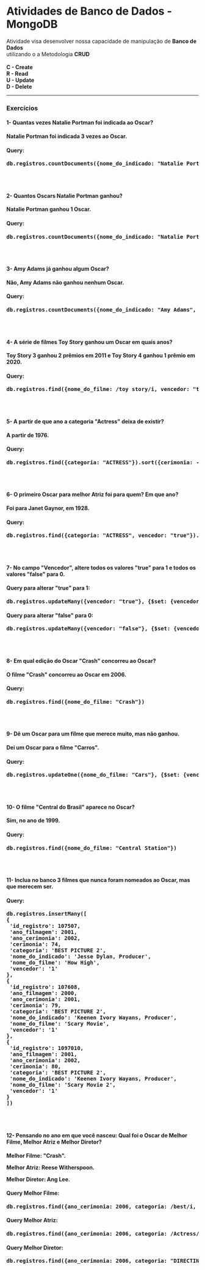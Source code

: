 <h1>Atividades de Banco de Dados - MongoDB</h1>

<p>Atividade visa desenvolver nossa capacidade de manipulação de <b>Banco de Dados</b> <br>
utilizando o a Metodologia <b>CRUD</b><br><br>
<b>C - Create<br>
R - Read <br>
U - Update <br>
D - Delete <br>
</p>
<hr>
<h3>Exercícios</h3>

<h4>1- Quantas vezes Natalie Portman foi indicada ao Oscar?</h4>
<p>Natalie Portman foi indicada 3 vezes ao Oscar.</p>

<h4>Query:</h4>
<pre>db.registros.countDocuments({nome_do_indicado: "Natalie Portman"})</pre>

<br><br>

<h4>2- Quantos Oscars Natalie Portman ganhou?</h4>
<p>Natalie Portman ganhou 1 Oscar.</p>

<h4>Query:</h4>
<pre>db.registros.countDocuments({nome_do_indicado: "Natalie Portman", vencedor: "true"})</pre>

<br><br>

<h4>3- Amy Adams já ganhou algum Oscar?</h4>
<p>Não, Amy Adams não ganhou nenhum Oscar.</p>

<h4>Query:</h4>
<pre>db.registros.countDocuments({nome_do_indicado: "Amy Adams", vencedor: "true"})</pre>

<br><br>

<h4>4- A série de filmes Toy Story ganhou um Oscar em quais anos?</h4>
<p>Toy Story 3 ganhou 2 prêmios em 2011 e Toy Story 4 ganhou 1 prêmio em 2020.</p>

<h4>Query:</h4>
<pre>db.registros.find({nome_do_filme: /toy story/i, vencedor: "true"})</pre>

<br><br>

<h4>5- A partir de que ano a categoria "Actress" deixa de existir?</h4>
<p>A partir de 1976.</p>

<h4>Query:</h4>
<pre>db.registros.find({categoria: "ACTRESS"}).sort({cerimonia: -1})</pre>

<br><br>

<h4>6- O primeiro Oscar para melhor Atriz foi para quem? Em que ano?</h4>
<p>Foi para Janet Gaynor, em 1928.</p>

<h4>Query:</h4>
<pre>db.registros.find({categoria: "ACTRESS", vencedor: "true"}).sort({cerimonia: 1})</pre>

<br><br>

<h4>7- No campo "Vencedor", altere todos os valores "true" para 1 e todos os valores "false" para 0.</h4>

<h4>Query para alterar "true" para 1:</h4>
<pre>db.registros.updateMany({vencedor: "true"}, {$set: {vencedor: "1"}})</pre>

<h4>Query para alterar "false" para 0:</h4>
<pre>db.registros.updateMany({vencedor: "false"}, {$set: {vencedor: "0"}})</pre>

<br><br>

<h4>8- Em qual edição do Oscar "Crash" concorreu ao Oscar?</h4>
<p>O filme "Crash" concorreu ao Oscar em 2006.</p>

<h4>Query:</h4>
<pre>db.registros.find({nome_do_filme: "Crash"})</pre>

<br><br>

<h4>9- Dê um Oscar para um filme que merece muito, mas não ganhou.</h4>
<p>Dei um Oscar para o filme "Carros".</p>

<h4>Query:</h4>
<pre>db.registros.updateOne({nome_do_filme: "Cars"}, {$set: {vencedor: "1"}})</pre>

<br><br>

<h4>10- O filme "Central do Brasil" aparece no Oscar?</h4>
<p>Sim, no ano de 1999.</p>

<h4>Query:</h4>
<pre>db.registros.find({nome_do_filme: "Central Station"})</pre>

<br><br>

<h4>11- Inclua no banco 3 filmes que nunca foram nomeados ao Oscar, mas que merecem ser.</h4>

<h4>Query:</h4>
<pre>db.registros.insertMany([
{
 'id_registro': 107507,
 'ano_filmagem': 2001,
 'ano_cerimonia': 2002,
 'cerimonia': 74,
 'categoria': 'BEST PICTURE 2',
 'nome_do_indicado': 'Jesse Dylan, Producer',
 'nome_do_filme': 'How High',
 'vencedor': '1'
},
{
 'id_registro': 107608,
 'ano_filmagem': 2000,
 'ano_cerimonia': 2001,
 'cerimonia': 79,
 'categoria': 'BEST PICTURE 2',
 'nome_do_indicado': 'Keenen Ivory Wayans, Producer',
 'nome_do_filme': 'Scary Movie',
 'vencedor': '1'
},
{
 'id_registro': 1097010,
 'ano_filmagem': 2001,
 'ano_cerimonia': 2002,
 'cerimonia': 80,
 'categoria': 'BEST PICTURE 2',
 'nome_do_indicado': 'Keenen Ivory Wayans, Producer',
 'nome_do_filme': 'Scary Movie 2',
 'vencedor': '1'
}
])</pre>

<br><br>

<h4>12- Pensando no ano em que você nasceu: Qual foi o Oscar de Melhor Filme, Melhor Atriz e Melhor Diretor?</h4>
<p>Melhor Filme: "Crash".</p>
<p>Melhor Atriz: Reese Witherspoon.</p>
<p>Melhor Diretor: Ang Lee.</p>

<h4>Query Melhor Filme:</h4>
<pre>db.registros.find({ano_cerimonia: 2006, categoria: /best/i, vencedor: "1"})</pre>

<h4>Query Melhor Atriz:</h4>
<pre>db.registros.find({ano_cerimonia: 2006, categoria: /Actress/i, vencedor: "1"})</pre>

<h4>Query Melhor Diretor:</h4>
<pre>db.registros.find({ano_cerimonia: 2006, categoria: "DIRECTING", vencedor: "1"})</pre>

